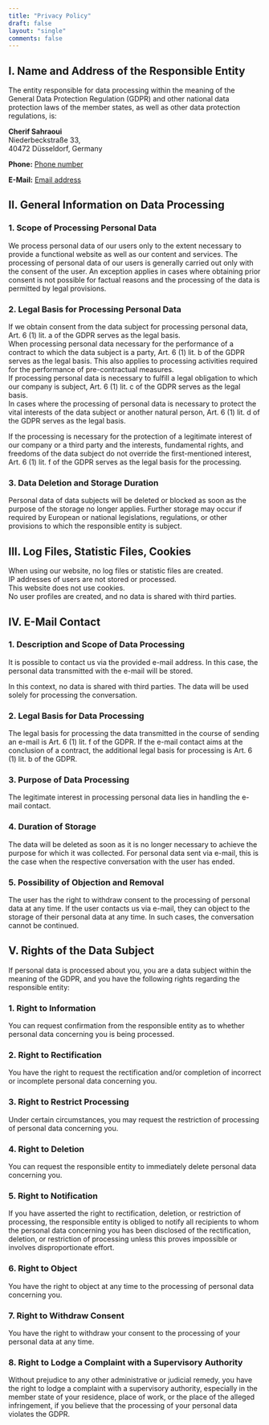 ```yaml
---
title: "Privacy Policy"
draft: false
layout: "single"
comments: false
---
```


## I. Name and Address of the Responsible Entity

The entity responsible for data processing within the meaning of the General
Data Protection Regulation (GDPR) and other national data protection laws of the
member states, as well as other data protection regulations, is:

**Cherif Sahraoui**  
Niederbeckstraße 33,\
40472 Düsseldorf, Germany

**Phone:** <a href="tel:+4917657755284" class="phone-number">Phone number</a>

**E-Mail:** <a href="mailto:contact@sahraoui-it.com" class="email-address">Email
address</a>

## II. General Information on Data Processing

### 1. Scope of Processing Personal Data

We process personal data of our users only to the extent necessary to provide a
functional website as well as our content and services. The processing of
personal data of our users is generally carried out only with the consent of the
user. An exception applies in cases where obtaining prior consent is not
possible for factual reasons and the processing of the data is permitted by
legal provisions.

### 2. Legal Basis for Processing Personal Data

If we obtain consent from the data subject for processing personal data, Art. 6
(1) lit. a of the GDPR serves as the legal basis.  
When processing personal data necessary for the performance of a contract to
which the data subject is a party, Art. 6 (1) lit. b of the GDPR serves as the
legal basis. This also applies to processing activities required for the
performance of pre-contractual measures.  
If processing personal data is necessary to fulfill a legal obligation to which
our company is subject, Art. 6 (1) lit. c of the GDPR serves as the legal basis.  
In cases where the processing of personal data is necessary to protect the vital
interests of the data subject or another natural person, Art. 6 (1) lit. d of
the GDPR serves as the legal basis.

If the processing is necessary for the protection of a legitimate interest of
our company or a third party and the interests, fundamental rights, and freedoms
of the data subject do not override the first-mentioned interest, Art. 6 (1)
lit. f of the GDPR serves as the legal basis for the processing.

### 3. Data Deletion and Storage Duration

Personal data of data subjects will be deleted or blocked as soon as the purpose
of the storage no longer applies. Further storage may occur if required by
European or national legislations, regulations, or other provisions to which the
responsible entity is subject.

## III. Log Files, Statistic Files, Cookies

When using our website, no log files or statistic files are created.  
IP addresses of users are not stored or processed.  
This website does not use cookies.  
No user profiles are created, and no data is shared with third parties.

## IV. E-Mail Contact

### 1. Description and Scope of Data Processing

It is possible to contact us via the provided e-mail address. In this case, the
personal data transmitted with the e-mail will be stored.

In this context, no data is shared with third parties. The data will be used
solely for processing the conversation.

### 2. Legal Basis for Data Processing

The legal basis for processing the data transmitted in the course of sending an
e-mail is Art. 6 (1) lit. f of the GDPR. If the e-mail contact aims at the
conclusion of a contract, the additional legal basis for processing is Art. 6
(1) lit. b of the GDPR.

### 3. Purpose of Data Processing

The legitimate interest in processing personal data lies in handling the e-mail
contact.

### 4. Duration of Storage

The data will be deleted as soon as it is no longer necessary to achieve the
purpose for which it was collected. For personal data sent via e-mail, this is
the case when the respective conversation with the user has ended.

### 5. Possibility of Objection and Removal

The user has the right to withdraw consent to the processing of personal data at
any time. If the user contacts us via e-mail, they can object to the storage of
their personal data at any time. In such cases, the conversation cannot be
continued.

## V. Rights of the Data Subject

If personal data is processed about you, you are a data subject within the
meaning of the GDPR, and you have the following rights regarding the responsible
entity:

### 1. Right to Information

You can request confirmation from the responsible entity as to whether personal
data concerning you is being processed.

### 2. Right to Rectification

You have the right to request the rectification and/or completion of incorrect
or incomplete personal data concerning you.

### 3. Right to Restrict Processing

Under certain circumstances, you may request the restriction of processing of
personal data concerning you.

### 4. Right to Deletion

You can request the responsible entity to immediately delete personal data
concerning you.

### 5. Right to Notification

If you have asserted the right to rectification, deletion, or restriction of
processing, the responsible entity is obliged to notify all recipients to whom
the personal data concerning you has been disclosed of the rectification,
deletion, or restriction of processing unless this proves impossible or involves
disproportionate effort.

### 6. Right to Object

You have the right to object at any time to the processing of personal data
concerning you.

### 7. Right to Withdraw Consent

You have the right to withdraw your consent to the processing of your personal
data at any time.

### 8. Right to Lodge a Complaint with a Supervisory Authority

Without prejudice to any other administrative or judicial remedy, you have the
right to lodge a complaint with a supervisory authority, especially in the
member state of your residence, place of work, or the place of the alleged
infringement, if you believe that the processing of your personal data violates
the GDPR.
